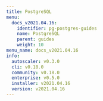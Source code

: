 ```yaml
---
title: PostgreSQL
menu:
  docs_v2021.04.16:
    identifier: pg-postgres-guides
    name: PostgreSQL
    parent: guides
    weight: 10
menu_name: docs_v2021.04.16
info:
  autoscaler: v0.3.0
  cli: v0.18.0
  community: v0.18.0
  enterprise: v0.5.0
  installer: v2021.04.16
  version: v2021.04.16
---
```



